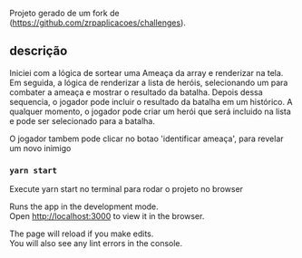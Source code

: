 Projeto gerado de um fork de (https://github.com/zrpaplicacoes/challenges).

## descrição

Iniciei com a lógica de sortear uma Ameaça da array e renderizar na tela. Em seguida, a lógica de renderizar a lista de heróis, selecionando um para combater a ameaça
e mostrar o resultado da batalha. Depois dessa sequencia, o jogador pode incluir o resultado da batalha em um histórico. A qualquer momento, o jogador pode criar um herói que será incluido na lista e pode ser selecionado para a batalha.

O jogador tambem pode clicar no botao 'identificar ameaça', para revelar um novo inimigo

### `yarn start`

Execute yarn start no terminal para rodar o projeto no browser

Runs the app in the development mode.<br />
Open [http://localhost:3000](http://localhost:3000) to view it in the browser.

The page will reload if you make edits.<br />
You will also see any lint errors in the console.
